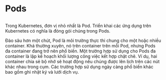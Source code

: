 # Pods
##
Trong Kubernetes, đơn vị nhỏ nhất là Pod. Triển khai các ứng dụng trên Kubernetes có nghĩa là đóng gói chúng trong Pods.

Đào sâu hơn một chút, Pod là môi trường thực thi chung cho một hoặc nhiều container. Khá thường xuyên, nó trên container trên mỗi Pod, nhưng Pods đa container đang trở nên phổ biến. Một trường hợp sử dụng cho Pods đa container là lập kế hoạch khối lượng công việc kết hợp chặt chẽ. Ví dụ, hai container chia sẻ bộ nhớ sẽ hoạt động nếu chúng được lên lịch trên các nút khác nhau trong cụm. Các trường hợp sử dụng ngày càng phổ biến khác bao gồm ghi nhật ký và lưới dịch vụ.
